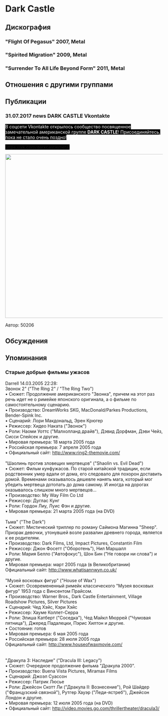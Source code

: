 # Dark Castle



## Дискография

### "Flight Of Pegasus" 2007, Metal



### "Spirited Migration" 2009, Metal



### "Surrender To All Life Beyond Form" 2011, Metal




## Отношения с другими группами


## Публикации

### 31.07.2017 news DARK CASTLE Vkontakte

<P><FONT style="BACKGROUND-COLOR: #000000" color=#ffffff>В&nbsp;соцсети&nbsp;Vkontakte открылось сообщество посвященное замечательной американской&nbsp;группе <STRONG>DARK CASTLE</STRONG>! Присоединяйтесь, пока не стало очень поздно!</FONT></P>
<P><FONT style="BACKGROUND-COLOR: #000000" color=#ffffff><A href="https://vk.com/darkcastlemetal">https://vk.com/darkcastlemetal</A></FONT></P>
<P>
<CENTER><IMG border=0 src="/images/news_rus/2017.07/30657.jpg" width=660 height=523> 
<P></P></CENTER>
Автор: 50206


## Обсуждения


## Упоминания

### Старые добрые фильмы ужасов

Darrell 14.03.2005 22:28:
<BR>Звонок 2" ("The Ring 2" / "The Ring Two") <BR>•	Сюжет: Продолжение американского "Звонка", причем на этот раз речь идет не о римейке японского оригинала, а о фильме по самостоятельному сценарию. <BR>•	Производство: DreamWorks SKG, MacDonald/Parkes Productions, Bender-Spink Inc. <BR>•	Сценарий: Лори Макдональд, Эрен Крюгер <BR>•	Режиссер: Хидео Наката ("Звонок") <BR>•	Роли: Наоми Уоттс ("Малхолланд драйв"), Дэвид Дорфман, Дэви Чейз, Сисси Спейсек и другие. <BR>•	Мировая премьера: 18 марта 2005 года <BR>•	Российская премьера: 7 апреля 2005 года <BR>•	Официальный сайт: <A HREF="http://www.ring2-themovie.com/" TARGET="_blank">http://www.ring2-themovie.com/</A> <BR><BR>"Шаолинь против зловещих мертвецов" ("Shaolin vs. Evil Dead") <BR>•	Сюжет: Фильм кунфужасов. По старой китайской традиции, если родственник умер вдали от дома, его следовало для похорон доставить домой. Временами оказывалось дешевле нанять мага, который мог убедить мертвеца дотопать до дома самому. И иногда на дорогах оказывалось слишком много мертвецов... <BR>•	Производство: My Way Film Co Ltd <BR>•	Режиссер: Дуглас Кунг <BR>•	Роли: Гордон Лиу, Луис Фэн и другие. <BR>•	Мировая премьера: 21 марта 2005 года (на DVD)<BR> <BR>Тьма" ("The Dark") <BR>•	Сюжет: Мистический триллер по роману Саймона Магинна "Sheep". Призрак девочки, утонувшей возле развалин древнего города, является к ее родителям. <BR>•	Производство: Dark Films, Ltd, Impact Pictures, Constantin Film <BR>•	Режиссер: Джон Фосетт ("Оборотень"), Нил Маршалл <BR>•	Роли: Мария Белло ("Автофокус"), Шон Бин ("Не говори ни слова") и другие. <BR>•	Мировая премьера: март 2005 года (в Великобритании) <BR>Официальный сайт: <A HREF="http://www.whatisannwyn.co.uk/" TARGET="_blank">http://www.whatisannwyn.co.uk/</A> <BR><BR>"Музей восковых фигур" ("House of Wax") <BR>•	Сюжет: Осовремененный римейк классического "Музея восковых фигур" 1953 года с Винсентом Прайсом. <BR>•	Производство: Warner Bros., Dark Castle Entertainment, Village Roadshow Pictures, Silver Pictures <BR>•	Сценарий: Чед Хэйс, Кэри Хэйс <BR>•	Режиссер: Хауме Коллет-Серра <BR>•	Роли: Элиша Катберт ("Соседка"), Чед Майкл Мюррей ("Чумовая пятница"), Джеред Падалецки, Пэрис Хилтон и другие. <BR>•	Состояние: готов <BR>•	Мировая премьера: 6 мая 2005 года <BR>•	Российская премьера: 28 июля 2005 года <BR>Официальный сайт: <A HREF="http://www.houseofwaxmovie.com/" TARGET="_blank">http://www.houseofwaxmovie.com/</A> <BR><BR><BR>"Дракула 3: Наследие" ("Dracula III: Legacy") <BR>•	Сюжет: Очередное продолжение фильма "Дракула 2000". <BR>•	Производство: Buena Vista Pictures, Miramax Films <BR>•	Сценарий: Джоэл Суассон <BR>•	Режиссер: Патрик Люсье <BR>•	Роли: Джейсон Скотт Ли ("Дракула II: Вознесение"), Рой Шайдер ("Французский связной"), Рутгер Хауэр ("Леди-ястреб"), Джейсон Лондон и другие. <BR>•	Мировая премьера: 12 июля 2005 года (на DVD) <BR>•	Официальный сайт: <A HREF="http://video.movies.go.com/thrillertheater/dracula3/" TARGET="_blank">http://video.movies.go.com/thrillertheater/dracula3/</A><BR>

